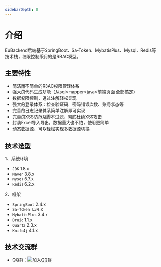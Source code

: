 ```yaml
---
sidebarDepth: 0
---
```


# 介绍

EuBackend后端基于SpringBoot、Sa-Token、MybatisPlus、Mysql、Redis等技术栈，权限控制采用的是RBAC模型。

## 主要特性
- 简洁而不简单的RBAC权限管理体系
- 强大的代码生成功能（从sql>mapper>java>前端页面 全部搞定）
- 数据权限控制，通过注解轻松实现
- 强大的登录体系：检查验证码、密码错误次数、账号状态等
- 完善的日志记录体系简单注解即可实现
- 完善的XSS防范及脚本过滤，彻底杜绝XSS攻击
- 封装Excel导入导出，数据量大也不怕，使用更简单
- 动态数据源，可以轻松实现多数据源切换

## 技术选型

1、系统环境
- `JDK` 1.8.x
- `Maven` 3.8.x
- `Mysql` 5.7.x
- `Redis` 6.2.x

2、框架
- `SpringBoot` 2.4.x
- `Sa-Token` 1.34.x
- `MybatisPlus` 3.4.x
- `Druid` 1.1.x
- `Quartz` 2.3.x
- `Knife4j` 4.1.x

## 技术交流群

- QQ群：[![加入QQ群](https://img.shields.io/badge/QQ群-852154969-blue.svg)](https://qm.qq.com/cgi-bin/qm/qr?k=m9IAd3bFEJRUaOfkpg0SznBD6_nLzuZa&jump_from=webapi&authKey=SiSgsYNnzi55qEZELcw0PtTKs5uw1d+AxpKyROwETbuleUhS6Rh+T/qJHKEyrzl9)

